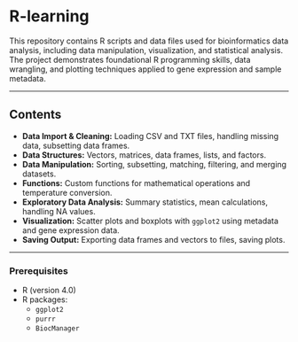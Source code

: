 # R-learning

This repository contains R scripts and data files used for bioinformatics data analysis, including data manipulation, visualization, and statistical analysis. The project demonstrates foundational R programming skills, data wrangling, and plotting techniques applied to gene expression and sample metadata.

---

## Contents

- **Data Import & Cleaning:** Loading CSV and TXT files, handling missing data, subsetting data frames.
- **Data Structures:** Vectors, matrices, data frames, lists, and factors.
- **Data Manipulation:** Sorting, subsetting, matching, filtering, and merging datasets.
- **Functions:** Custom functions for mathematical operations and temperature conversion.
- **Exploratory Data Analysis:** Summary statistics, mean calculations, handling NA values.
- **Visualization:** Scatter plots and boxplots with `ggplot2` using metadata and gene expression data.
- **Saving Output:** Exporting data frames and vectors to files, saving plots.

---


### Prerequisites

- R (version 4.0)
- R packages:
  - `ggplot2`
  - `purrr`
  - `BiocManager` 
